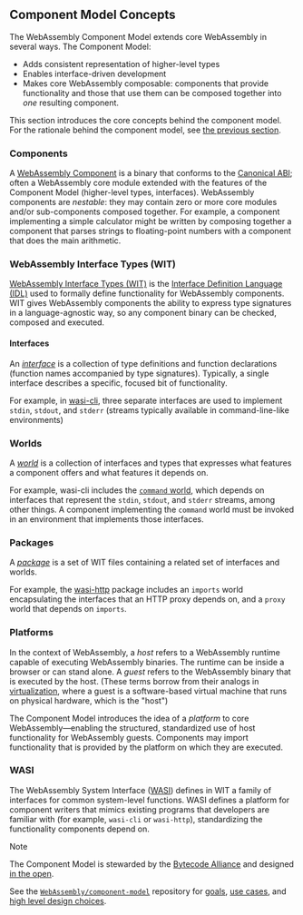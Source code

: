 ## Component Model Concepts

The WebAssembly Component Model extends core WebAssembly in several ways.
The Component Model:
* Adds consistent representation of higher-level types
* Enables interface-driven development
* Makes core WebAssembly composable:
components that provide functionality and those that use them
can be composed together into *one* resulting component.

This section introduces the core concepts behind the component model.
For the rationale behind the component model, see [the previous section](./why-component-model.md).

### Components

A [WebAssembly Component](./components.md) is a binary that
conforms to the [Canonical ABI](../advanced/canonical-abi.md);
often a WebAssembly core module extended with the features
of the Component Model
(higher-level types, interfaces).
WebAssembly components are *nestable*:
they may contain zero or more core modules and/or sub-components composed together.
For example, a component implementing a simple calculator might be written
by composing together a component that parses strings to floating-point numbers
with a component that does the main arithmetic.

### WebAssembly Interface Types (WIT)

[WebAssembly Interface Types (WIT)][wit] is the [Interface Definition Language (IDL)][wiki-idl]
used to formally define functionality for WebAssembly components.
WIT gives WebAssembly components the ability to express type signatures
in a language-agnostic way,
so any component binary can be checked, composed and executed.

#### Interfaces

An [_interface_](./interfaces.md) is a collection of type definitions
and function declarations (function names accompanied by type signatures).
Typically, a single interface describes a specific, focused bit
of functionality.

For example, in [wasi-cli][wasi-cli-stdio],
three separate interfaces are used to implement `stdin`, `stdout`, and `stderr`
(streams typically available in command-line-like environments)

### Worlds

A [_world_](./worlds.md) is a collection of interfaces and types
that expresses what features a component offers
and what features it depends on.

For example, wasi-cli includes the [`command` world][wasi-cli-command],
which depends on interfaces
that represent the `stdin`, `stdout`, and `stderr` streams,
among other things.
A component implementing the `command` world
must be invoked in an environment that implements those interfaces.

### Packages

 A [_package_](./packages.md) is a set of WIT files
containing a related set of interfaces and worlds.
 
For example, the [wasi-http](https://github.com/WebAssembly/wasi-http/blob/main/wit/proxy.wit) package includes
an `imports` world encapsulating the interfaces that an HTTP proxy depends on,
and a `proxy` world that depends on `imports`.

### Platforms

In the context of WebAssembly, a _host_ refers to a WebAssembly runtime
capable of executing WebAssembly binaries.
The runtime can be inside a browser or can stand alone.
A _guest_ refers to the WebAssembly binary that is executed by the host.
(These terms borrow from their analogs in [virtualization](https://en.wikipedia.org/wiki/Virtualization), where a guest is
a software-based virtual machine that runs on physical hardware,
which is the "host")

The Component Model introduces the idea of a _platform_
to core WebAssembly—enabling the structured, standardized use
of host functionality for WebAssembly guests.
Components may import functionality that is provided
by the platform on which they are executed.

### WASI

The WebAssembly System Interface ([WASI][wasi]) defines in WIT
a family of interfaces for common system-level functions.
WASI defines a platform for component writers that mimics
existing programs that developers are familiar with
(for example, `wasi-cli` or `wasi-http`),
standardizing the functionality components depend on.

> [!NOTE]
> The Component Model is stewarded by the [Bytecode Alliance](https://bytecodealliance.org/) and designed [in the open][cm-repo].
>
> See the [`WebAssembly/component-model`][cm-repo] repository for [goals][goals], [use cases][use-cases], and [high level design choices][design-choices].

[cm-repo]: https://github.com/WebAssembly/component-model
[wiki-idl]: https://en.wikipedia.org/wiki/Interface_description_language
[goals]: https://github.com/WebAssembly/component-model/blob/main/design/high-level/Goals.md
[use-cases]: https://github.com/WebAssembly/component-model/blob/main/design/high-level/UseCases.md
[design-choices]: https://github.com/WebAssembly/component-model/blob/main/design/high-level/Choices.md
[wit]: https://github.com/WebAssembly/component-model/blob/main/design/mvp/WIT.md
[wasi]: https://wasi.dev/
[wasi-cli]: https://github.com/WebAssembly/wasi-cli/
[wasi-cli-stdio]: https://github.com/WebAssembly/wasi-cli/blob/main/wit/stdio.wit
[wasi-cli-command]: https://github.com/WebAssembly/wasi-cli/blob/main/wit/command.wit
[wasi-http]: https://github.com/WebAssembly/wasi-http

[!NOTE]: #

